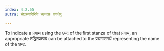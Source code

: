 ```yaml
---
index: 4.2.55
sutra: सोऽस्यादिरिति च्छन्दसः प्रगाथेषु

---
```

To indicate a प्रगाथ using the छन्द of the first stanza of that प्रगाथ, an appropriate तद्धितप्रत्यय can be attached to the प्रथमासमर्थ representing the name of the छन्द.